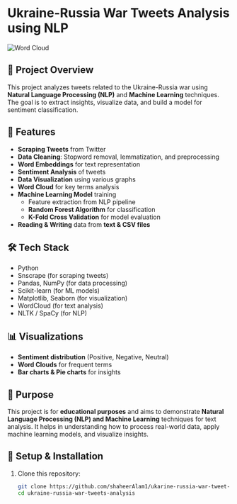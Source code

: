 # Ukraine-Russia War Tweets Analysis using NLP  
![Word Cloud](https://github.com/shaheerAlam1/ukarine-russia-war-tweet-analysis-using-NLP/blob/main/ukraine%20russia%20war%20wordcloud.png?raw=true)  

## 📌 Project Overview  
This project analyzes tweets related to the Ukraine-Russia war using **Natural Language Processing (NLP)** and **Machine Learning** techniques. The goal is to extract insights, visualize data, and build a model for sentiment classification.  

## 🚀 Features  
- **Scraping Tweets** from Twitter  
- **Data Cleaning**: Stopword removal, lemmatization, and preprocessing  
- **Word Embeddings** for text representation  
- **Sentiment Analysis** of tweets  
- **Data Visualization** using various graphs  
- **Word Cloud** for key terms analysis  
- **Machine Learning Model** training  
  - Feature extraction from NLP pipeline  
  - **Random Forest Algorithm** for classification  
  - **K-Fold Cross Validation** for model evaluation  
- **Reading & Writing** data from **text & CSV files**  

## 🛠️ Tech Stack  
- Python  
- Snscrape (for scraping tweets)  
- Pandas, NumPy (for data processing)  
- Scikit-learn (for ML models)  
- Matplotlib, Seaborn (for visualization)  
- WordCloud (for text analysis)  
- NLTK / SpaCy (for NLP)  

## 📊 Visualizations  
- **Sentiment distribution** (Positive, Negative, Neutral)  
- **Word Clouds** for frequent terms  
- **Bar charts & Pie charts** for insights


## 📌 Purpose  
This project is for **educational purposes** and aims to demonstrate **Natural Language Processing (NLP) and Machine Learning** techniques for text analysis. It helps in understanding how to process real-world data, apply machine learning models, and visualize insights.  

## 🔧 Setup & Installation  
1. Clone this repository:  
   ```bash
   git clone https://github.com/shaheerAlam1/ukarine-russia-war-tweet-analysis-using-NLP.git
   cd ukraine-russia-war-tweets-analysis
